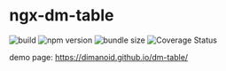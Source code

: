 # ngx-dm-table

![build](https://travis-ci.com/Dimanoid/dm-table.svg?branch=master) ![npm version](https://img.shields.io/npm/v/@dimanoid/ngx-dm-table/latest) ![bundle size](https://img.shields.io/bundlephobia/min/@dimanoid/ngx-dm-table) ![Coverage Status](https://coveralls.io/github/Dimanoid/dm-table?branch=master)

demo page: https://dimanoid.github.io/dm-table/